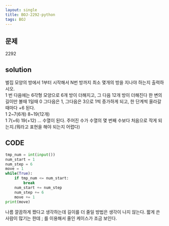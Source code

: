 ```yaml
---
layout: single
title: BOJ-2292-python
tags: BOJ
---
```


## 문제  
2292

## solution  
벌집 모양의 방에서 1부터 시작해서 N번 방까지 최소 몇개의 방을 지나야 하는지 출력하시오.  
1 번 다음에는 6각형 모양으로 6개 방이 더해지고, 그 다음 12개 방이 더해진다
한 변의 길이만 볼때 1일때 0 그다음은 1, 그다음은 3으로 1씩 증가하게 되고, 한 단계씩 올라갈때마다 +6 된다.  
1 2~7(6개) 8~19(12개)  
1 7(+6) 19(+12) ... 수열이 된다.
주어진 수가 수열의 몇 번째 수보다 처음으로 작게 되는지.(뭐라고 표현을 해야 되는지 어렵다)  


## CODE  

```python
tmp_num = int(input())
num_start = 1
num_step = 6
move = 1
while(True):
    if tmp_num <= num_start:
        break
    num_start += num_step
    num_step += 6
    move += 1
print(move)
```
나름 깔끔하게 짰다고 생각하는데 길이를 더 줄일 방법은 생각이 나지 않는다. 
짧게 쓴 사람이 많기는 한데 ; 를 이용해서 줄인 케이스가 조금 보인다.